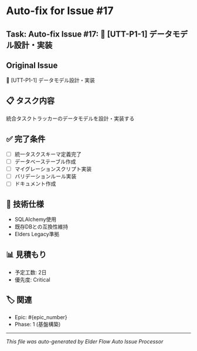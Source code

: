 # Auto-fix for Issue #17

## Task: Auto-fix Issue #17: 📐 [UTT-P1-1] データモデル設計・実装

## Original Issue
📐 [UTT-P1-1] データモデル設計・実装

## 📋 タスク内容
統合タスクトラッカーのデータモデルを設計・実装する

## ✅ 完了条件
- [ ] 統一タスクスキーマ定義完了
- [ ] データベーステーブル作成
- [ ] マイグレーションスクリプト実装
- [ ] バリデーションルール実装
- [ ] ドキュメント作成

## 🔧 技術仕様
- SQLAlchemy使用
- 既存DBとの互換性維持
- Elders Legacy準拠

## 📊 見積もり
- 予定工数: 2日
- 優先度: Critical

## 🏷️ 関連
- Epic: #{epic_number}
- Phase: 1 (基盤構築)


---
*This file was auto-generated by Elder Flow Auto Issue Processor*
